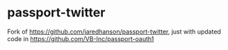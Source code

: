 # passport-twitter

Fork of https://github.com/jaredhanson/passport-twitter, just with updated code in https://github.com/VB-Inc/passport-oauth1
